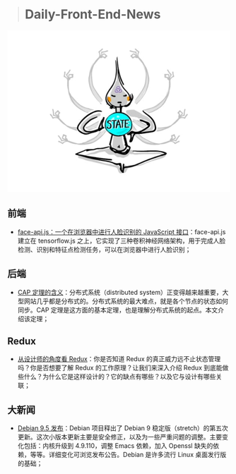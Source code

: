 > # Daily-Front-End-News

[![cover][img]][link]

[img]: https://github.com/fengshangwuqi/Daily-Front-End-News/blob/master/history/2018/07/16/redux-design.jpg "从设计师的角度看 Redux"
[link]: https://zhuanlan.zhihu.com/p/39503680

## 前端

- [face-api.js：一个在浏览器中进行人脸识别的 JavaScript 接口](https://www.jiqizhixin.com/articles/2018-07-16-2)：face-api.js 建立在 tensorflow.js 之上，它实现了三种卷积神经网络架构，用于完成人脸检测、识别和特征点检测任务，可以在浏览器中进行人脸识别；

## 后端

- [CAP 定理的含义](http://www.ruanyifeng.com/blog/2018/07/cap.html)：分布式系统（distributed system）正变得越来越重要，大型网站几乎都是分布式的。分布式系统的最大难点，就是各个节点的状态如何同步。CAP 定理是这方面的基本定理，也是理解分布式系统的起点。本文介绍该定理；

## Redux

- [从设计师的角度看 Redux](https://zhuanlan.zhihu.com/p/39503680)：你是否知道 Redux 的真正威力远不止状态管理吗？你是否想要了解 Redux 的工作原理？让我们来深入介绍 Redux 到底能做些什么？为什么它是这样设计的？它的缺点有哪些？以及它与设计有哪些关联；

## 大新闻

- [Debian 9.5 发布](https://www.solidot.org/story?sid=57208)：Debian 项目释出了 Debian 9 稳定版（stretch）的第五次更新。这次小版本更新主要是安全修正，以及为一些严重问题的调整。主要变化包括：内核升级到 4.9.110，调整 Emacs 依赖，加入 Openssl 缺失的依赖，等等。详细变化可浏览发布公告。Debian 是许多流行 Linux 桌面发行版的基础；
